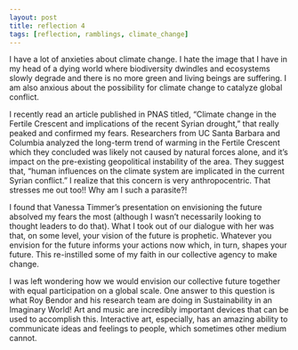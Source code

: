 ```yaml
---
layout: post
title: reflection 4
tags: [reflection, ramblings, climate_change]
---
```

I have a lot of anxieties about climate change. I hate the image that I have in my head of a dying world where biodiversity dwindles and ecosystems slowly degrade and there is no more green and living beings are suffering. I am also anxious about the possibility for climate change to catalyze global conflict.

I recently read an article published in PNAS titled, “Climate change in the Fertile Crescent and implications of the recent Syrian drought,” that really peaked and confirmed my fears. Researchers from UC Santa Barbara and Columbia analyzed the long-term trend of warming in the Fertile Crescent which they concluded was likely not caused by natural forces alone, and it’s impact on the pre-existing geopolitical instability of the area. They suggest that, “human influences on the climate system are implicated in the current Syrian conflict.” I realize that this concern is very anthropocentric. That stresses me out too!! Why am I such a parasite?!

I found that Vanessa Timmer’s presentation on envisioning the future absolved my fears the most (although I wasn’t necessarily looking to thought leaders to do that). What I took out of our dialogue with her was that, on some level, your vision of the future is prophetic. Whatever you envision for the future informs your actions now which, in turn, shapes your future. This re-instilled some of my faith in our collective agency to make change.

I was left wondering how we would envision our collective future together with equal participation on a global scale. One answer to this question is what Roy Bendor and his research team are doing in Sustainability in an Imaginary World! Art and music are incredibly important devices that can be used to accomplish this. Interactive art, especially, has an amazing ability to communicate ideas and feelings to people, which sometimes other medium cannot.
